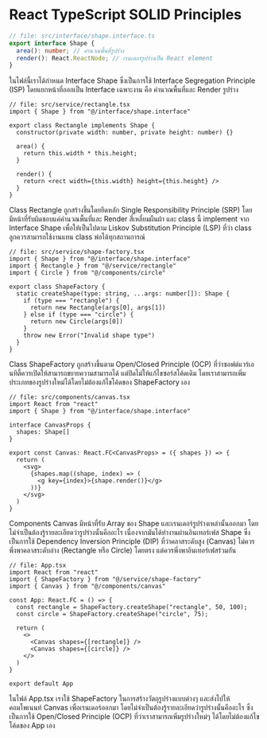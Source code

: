 # React TypeScript SOLID Principles

```ts
// file: src/interface/shape.interface.ts
export interface Shape {
  area(): number; // คำนวณพื้นที่รูปร่าง
  render(): React.ReactNode; // เรนเดอร์รูปร่างเป็น React element
}
```

ในไฟล์นี้เราได้กำหนด Interface Shape ซึ่งเป็นการใช้ Interface Segregation Principle (ISP) โดยแยกหน้าที่ออกเป็น Interface เฉพาะงาน คือ คำนวณพื้นที่และ Render รูปร่าง

```tsx
// file: src/service/rectangle.tsx
import { Shape } from "@/interface/shape.interface"

export class Rectangle implements Shape {
  constructor(private width: number, private height: number) {}

  area() {
    return this.width * this.height;
  }

  render() {
    return <rect width={this.width} height={this.height} />
  }
}
```

Class Rectangle ถูกสร้างขึ้นโดยยึดหลัก Single Responsibility Principle (SRP) โดยมีหน้าที่รับผิดชอบแค่คำนวณพื้นที่และ Render สี่เหลี่ยมผืนผ้า และ class นี้ implement จาก Interface Shape เพื่อให้เป็นไปตาม Liskov Substitution Principle (LSP) ที่ว่า class ลูกควรสามารถใช้งานแทน class พ่อได้ทุกสถานการณ์

```tsx
// file: src/service/shape-factory.tsx
import { Shape } from "@/interface/shape.interface"
import { Rectangle } from "@/service/rectangle"
import { Circle } from "@/components/circle"

export class ShapeFactory {
  static createShape(type: string, ...args: number[]): Shape {
    if (type === "rectangle") {
      return new Rectangle(args[0], args[1])
    } else if (type === "circle") {
      return new Circle(args[0])
    }
    throw new Error("Invalid shape type")
  }
}
```

Class ShapeFactory ถูกสร้างขึ้นตาม Open/Closed Principle (OCP) ที่ว่าซอฟต์แวร์เอนทิตี้ควรเปิดให้สามารถขยายความสามารถได้ แต่ปิดไม่ให้แก้ไขซอร์สโค้ดเดิม โดยเราสามารถเพิ่มประเภทของรูปร่างใหม่ได้โดยไม่ต้องแก้ไขโค้ดของ ShapeFactory เอง

```tsx
// file: src/components/canvas.tsx
import React from "react"
import { Shape } from "@/interface/shape.interface"

interface CanvasProps {
  shapes: Shape[]
}

export const Canvas: React.FC<CanvasProps> = ({ shapes }) => {
  return (
    <svg>
      {shapes.map((shape, index) => (
        <g key={index}>{shape.render()}</g>
      ))}
    </svg>
  )
}
```

Components Canvas มีหน้าที่รับ Array ของ Shape และเรนเดอร์รูปร่างเหล่านั้นออกมา โดยไม่จำเป็นต้องรู้รายละเอียดว่ารูปร่างนั้นคืออะไร เนื่องจากมันได้ทำงานผ่านอินเทอร์เฟส Shape ซึ่งเป็นการใช้ Dependency Inversion Principle (DIP) ที่ว่าคลาสระดับสูง (Canvas) ไม่ควรพึ่งพาคลาสระดับล่าง (Rectangle หรือ Circle) โดยตรง แต่ควรพึ่งพาอินเทอร์เฟสร่วมกัน

```tsx
// file: App.tsx
import React from "react"
import { ShapeFactory } from "@/service/shape-factory"
import { Canvas } from "@/components/canvas"

const App: React.FC = () => {
  const rectangle = ShapeFactory.createShape("rectangle", 50, 100);
  const circle = ShapeFactory.createShape("circle", 75);

  return (
    <>
      <Canvas shapes={[rectangle]} />
      <Canvas shapes={[circle]} />
    </>
  )
}

export default App

```

ในไฟล์ App.tsx เราใช้ ShapeFactory ในการสร้างวัตถุรูปร่างแบบต่างๆ และส่งไปให้คอมโพเนนท์ Canvas เพื่อเรนเดอร์ออกมา โดยไม่จำเป็นต้องรู้รายละเอียดว่ารูปร่างนั้นคืออะไร ซึ่งเป็นการใช้ Open/Closed Principle (OCP) ที่ว่าเราสามารถเพิ่มรูปร่างใหม่ๆ ได้โดยไม่ต้องแก้ไขโค้ดของ App เอง
